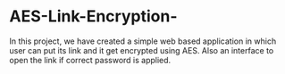 # AES-Link-Encryption-
In this project, we have created a simple web based application in which user can put its link and it get encrypted using AES. Also an interface to open the link if correct password is applied. 
